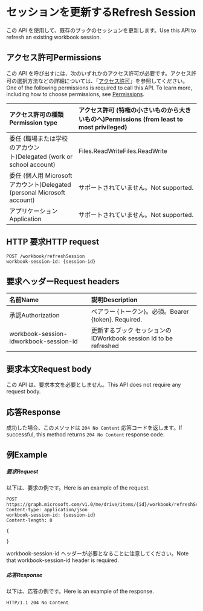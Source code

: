 # <a name="refresh-session"></a><span data-ttu-id="887bf-101">セッションを更新する</span><span class="sxs-lookup"><span data-stu-id="887bf-101">Refresh Session</span></span>

<span data-ttu-id="887bf-102">この API を使用して、既存のブックのセッションを更新します。</span><span class="sxs-lookup"><span data-stu-id="887bf-102">Use this API to refresh an existing workbook session.</span></span> 

## <a name="permissions"></a><span data-ttu-id="887bf-103">アクセス許可</span><span class="sxs-lookup"><span data-stu-id="887bf-103">Permissions</span></span>
<span data-ttu-id="887bf-p101">この API を呼び出すには、次のいずれかのアクセス許可が必要です。アクセス許可の選択方法などの詳細については、「[アクセス許可](../../../concepts/permissions_reference.md)」を参照してください。</span><span class="sxs-lookup"><span data-stu-id="887bf-p101">One of the following permissions is required to call this API. To learn more, including how to choose permissions, see [Permissions](../../../concepts/permissions_reference.md).</span></span>

|<span data-ttu-id="887bf-106">アクセス許可の種類</span><span class="sxs-lookup"><span data-stu-id="887bf-106">Permission type</span></span>      | <span data-ttu-id="887bf-107">アクセス許可 (特権の小さいものから大きいものへ)</span><span class="sxs-lookup"><span data-stu-id="887bf-107">Permissions (from least to most privileged)</span></span>              |
|:--------------------|:---------------------------------------------------------|
|<span data-ttu-id="887bf-108">委任 (職場または学校のアカウント)</span><span class="sxs-lookup"><span data-stu-id="887bf-108">Delegated (work or school account)</span></span> | <span data-ttu-id="887bf-109">Files.ReadWrite</span><span class="sxs-lookup"><span data-stu-id="887bf-109">Files.ReadWrite</span></span>    |
|<span data-ttu-id="887bf-110">委任 (個人用 Microsoft アカウント)</span><span class="sxs-lookup"><span data-stu-id="887bf-110">Delegated (personal Microsoft account)</span></span> | <span data-ttu-id="887bf-111">サポートされていません。</span><span class="sxs-lookup"><span data-stu-id="887bf-111">Not supported.</span></span>    |
|<span data-ttu-id="887bf-112">アプリケーション</span><span class="sxs-lookup"><span data-stu-id="887bf-112">Application</span></span> | <span data-ttu-id="887bf-113">サポートされていません。</span><span class="sxs-lookup"><span data-stu-id="887bf-113">Not supported.</span></span> |

## <a name="http-request"></a><span data-ttu-id="887bf-114">HTTP 要求</span><span class="sxs-lookup"><span data-stu-id="887bf-114">HTTP request</span></span>
<!-- { "blockType": "ignored" } -->
```http
POST /workbook/refreshSession
workbook-session-id: {session-id}
```
## <a name="request-headers"></a><span data-ttu-id="887bf-115">要求ヘッダー</span><span class="sxs-lookup"><span data-stu-id="887bf-115">Request headers</span></span>
| <span data-ttu-id="887bf-116">名前</span><span class="sxs-lookup"><span data-stu-id="887bf-116">Name</span></span>       | <span data-ttu-id="887bf-117">説明</span><span class="sxs-lookup"><span data-stu-id="887bf-117">Description</span></span>|
|:---------------|:----------|
| <span data-ttu-id="887bf-118">承認</span><span class="sxs-lookup"><span data-stu-id="887bf-118">Authorization</span></span>  | <span data-ttu-id="887bf-p102">ベアラー {トークン}。必須。</span><span class="sxs-lookup"><span data-stu-id="887bf-p102">Bearer {token}. Required.</span></span> |
| <span data-ttu-id="887bf-121">workbook-session-id</span><span class="sxs-lookup"><span data-stu-id="887bf-121">workbook-session-id</span></span> | <span data-ttu-id="887bf-122">更新するブック セッションの ID</span><span class="sxs-lookup"><span data-stu-id="887bf-122">Workbook session Id to be refreshed</span></span> |

## <a name="request-body"></a><span data-ttu-id="887bf-123">要求本文</span><span class="sxs-lookup"><span data-stu-id="887bf-123">Request body</span></span>
<span data-ttu-id="887bf-124">この API は、要求本文を必要としません。</span><span class="sxs-lookup"><span data-stu-id="887bf-124">This API does not require any request body.</span></span>

## <a name="response"></a><span data-ttu-id="887bf-125">応答</span><span class="sxs-lookup"><span data-stu-id="887bf-125">Response</span></span>

<span data-ttu-id="887bf-126">成功した場合、このメソッドは `204 No Content` 応答コードを返します。</span><span class="sxs-lookup"><span data-stu-id="887bf-126">If successful, this method returns `204 No Content` response code.</span></span>

## <a name="example"></a><span data-ttu-id="887bf-127">例</span><span class="sxs-lookup"><span data-stu-id="887bf-127">Example</span></span>
##### <a name="request"></a><span data-ttu-id="887bf-128">要求</span><span class="sxs-lookup"><span data-stu-id="887bf-128">Request</span></span>
<span data-ttu-id="887bf-129">以下は、要求の例です。</span><span class="sxs-lookup"><span data-stu-id="887bf-129">Here is an example of the request.</span></span>
<!-- {
  "blockType": "request",
  "name": "refresh_excel_session"
}-->
```http
POST https://graph.microsoft.com/v1.0/me/drive/items/{id}/workbook/refreshSession
Content-type: application/json
workbook-session-id: {session-id}
Content-length: 0

{

}
```

<span data-ttu-id="887bf-130">workbook-session-id ヘッダーが必要となることに注意してください。</span><span class="sxs-lookup"><span data-stu-id="887bf-130">Note that workbook-session-id header is required.</span></span> 


##### <a name="response"></a><span data-ttu-id="887bf-131">応答</span><span class="sxs-lookup"><span data-stu-id="887bf-131">Response</span></span>
<span data-ttu-id="887bf-132">以下は、応答の例です。</span><span class="sxs-lookup"><span data-stu-id="887bf-132">Here is an example of the response.</span></span> 

<!-- {
  "blockType": "response",
  "truncated": true
} -->
```http
HTTP/1.1 204 No Content
```

<!-- {
  "type": "#page.annotation",
  "suppressions": [
    "Warning: refresh_excel_session//api-reference/v1.0/api/workbook_refreshsession.md:
      Request includes a non-standard header: workbook-session-id"
  ]
}-->

